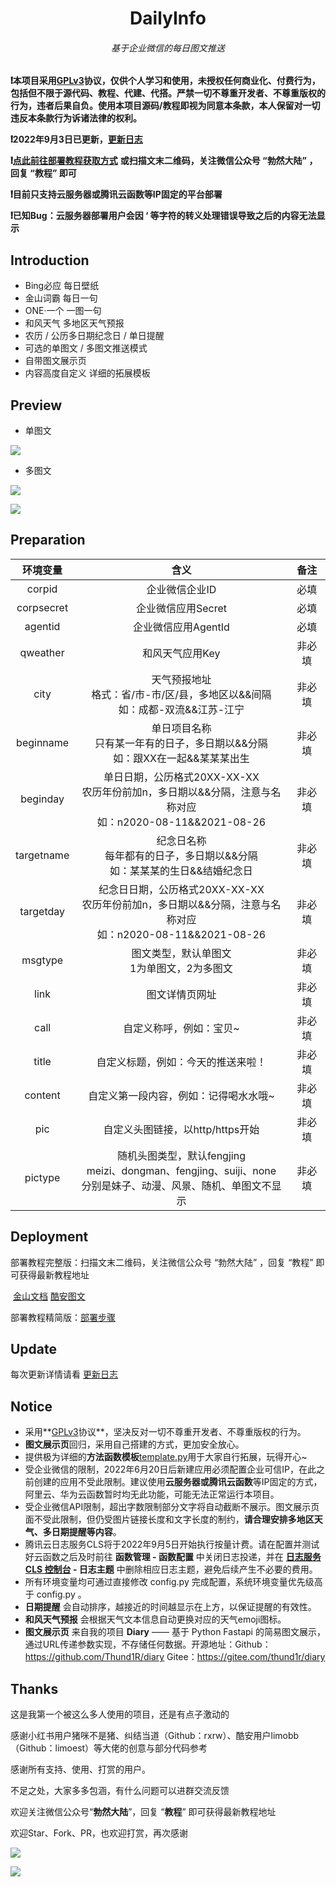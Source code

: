 <h1 align="center">DailyInfo</h1>
<h6 align="center">基于企业微信的每日图文推送</h6>

**❗︎︎本项目采用[GPLv3](https://www.gnu.org/licenses/gpl-3.0.txt)协议，仅供个人学习和使用，未授权任何商业化、付费行为，包括但不限于源代码、教程、代建、代搭。严禁一切不尊重开发者、不尊重版权的行为，违者后果自负。使用本项目源码/教程即视为同意本条款，本人保留对一切违反本条款行为诉诸法律的权利。**

**❗︎2022年9月3日已更新，[更新日志](./docs/update.md)**

**❗︎[点此前往部署教程获取方式](https://www.kdocs.cn/l/csn6eqw93kQZ)** **或扫描文末二维码，关注微信公众号 “勃然大陆” ，回复 “教程” 即可**

**❗︎目前只支持云服务器或腾讯云函数等IP固定的平台部署**

**❗︎已知Bug：云服务器部署用户会因 ‘ 等字符的转义处理错误导致之后的内容无法显示**

## Introduction

- Bing必应 每日壁纸
- 金山词霸 每日一句
- ONE·一个 一图一句
- 和风天气 多地区天气预报
- 农历 / 公历多日期纪念日 / 单日提醒
- 可选的单图文 / 多图文推送模式
- 自带图文展示页
- 内容高度自定义 详细的拓展模板

## Preview

- 单图文

<img src="https://b2.kuibu.net/file/imgdisk/2022/08/30/WPS1.png"  />

- 多图文

![](https://b2.kuibu.net/file/imgdisk/2022/08/30/WPS2.png)

![](https://b2.kuibu.net/file/imgdisk/2022/08/30/WPS3.png)

## Preparation

|  环境变量  |                             含义                             |  备注  |
| :--------: | :----------------------------------------------------------: | :----: |
|   corpid   |                        企业微信企业ID                        |  必填  |
| corpsecret |                      企业微信应用Secret                      |  必填  |
|  agentid   |                     企业微信应用AgentId                      |  必填  |
|  qweather  |                       和风天气应用Key                        | 非必填 |
|    city    | 天气预报地址<br />格式：省/市-市/区/县，多地区以&&间隔<br />如：成都-双流&&江苏-江宁 | 非必填 |
| beginname  | 单日项目名称<br />只有某一年有的日子，多日期以&&分隔<br />如：跟XX在一起&&某某某出生 | 非必填 |
|  beginday  | 单日日期，公历格式20XX-XX-XX<br />农历年份前加n，多日期以&&分隔，注意与名称对应<br />如：n2020-08-11&&2021-08-26 | 非必填 |
| targetname | 纪念日名称<br />每年都有的日子，多日期以&&分隔<br />如：某某某的生日&&结婚纪念日 | 非必填 |
| targetday  | 纪念日日期，公历格式20XX-XX-XX<br />农历年份前加n，多日期以&&分隔，注意与名称对应<br />如：n2020-08-11&&2021-08-26 | 非必填 |
|  msgtype   |        图文类型，默认单图文<br />1为单图文，2为多图文        | 非必填 |
|    link    |                        图文详情页网址                        | 非必填 |
|    call    |                   自定义称呼，例如：宝贝~                    | 非必填 |
|   title    |              自定义标题，例如：今天的推送来啦！              | 非必填 |
|  content   |            自定义第一段内容，例如：记得喝水水哦~             | 非必填 |
|    pic     |               自定义头图链接，以http/https开始               | 非必填 |
|  pictype   | 随机头图类型，默认fengjing<br />meizi、dongman、fengjing、suiji、none<br />分别是妹子、动漫、风景、随机、单图文不显示 | 非必填 |

## Deployment

部署教程完整版：扫描文末二维码，关注微信公众号 “勃然大陆” ，回复 “教程” 即可获得最新教程地址

​                               [金山文档](https://www.kdocs.cn/l/csn6eqw93kQZ)   [酷安图文](https://www.coolapk.com/feed/38775487?shareKey=YTYyZmUyYjMxMGIxNjMwYTRkYTc~)

部署教程精简版：[部署步骤](./docs/deployment.md)

## Update

每次更新详情请看 [更新日志](./docs/update.md)

## Notice

- 采用**[GPLv3](https://www.gnu.org/licenses/gpl-3.0.txt)协议**，坚决反对一切不尊重开发者、不尊重版权的行为。
- **图文展示页**回归，采用自己搭建的方式，更加安全放心。
- 提供极为详细的**方法函数模板**[template.py](./template.py)用于大家自行拓展，玩得开心~
- 受企业微信的限制，2022年6月20日后新建应用必须配置企业可信IP，在此之前创建的应用不受此限制。建议使用**云服务器或腾讯云函数**等IP固定的方式，阿里云、华为云函数暂时均无此功能，可能无法正常运行本项目。
- 受企业微信API限制，超出字数限制部分文字将自动截断不展示。图文展示页面不受此限制，但仍受图片链接长度和文字长度的制约，**请合理安排多地区天气、多日期提醒等内容**。
- 腾讯云日志服务CLS将于2022年9月5日开始执行按量计费。请在配置并测试好云函数之后及时前往 **函数管理 - 函数配置** 中关闭日志投递，并在 **[日志服务 CLS 控制台](https://console.cloud.tencent.com/cls) - 日志主题** 中删除相应日志主题，避免后续产生不必要的费用。
- 所有环境变量均可通过直接修改 config.py 完成配置，系统环境变量优先级高于 config.py 。
- **日期提醒** 会自动排序，越接近的时间越显示在上方，以保证提醒的有效性。
- **和风天气预报** 会根据天气文本信息自动更换对应的天气emoji图标。
- **图文展示页** 来自我的项目 **Diary** —— 基于 Python Fastapi 的简易图文展示，通过URL传递参数实现，不存储任何数据。开源地址：Github：https://github.com/Thund1R/diary     Gitee：https://gitee.com/thund1r/diary


## Thanks

这是我第一个被这么多人使用的项目，还是有点子激动的

感谢小红书用户猪咪不是猪、纠结当道（Github：rxrw）、酷安用户limobb（Github：limoest）等大佬的创意与部分代码参考

感谢所有支持、使用、打赏的用户。

不足之处，大家多多包涵，有什么问题可以进群交流反馈

欢迎关注微信公众号“**勃然大陆**”，回复 “**教程**” 即可获得最新教程地址

欢迎Star、Fork、PR，也欢迎打赏，再次感谢

![](https://b2.kuibu.net/file/imgdisk/2022/09/03/d871239275b8d9cfdc6bfe632c0f8d02.png)

![](https://b2.kuibu.net/file/imgdisk/2022/08/30/WPS.png)



